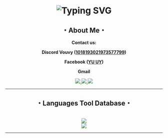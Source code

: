 <h1 align="center" <a href="https://git.io/typing-svg"><img src="https://readme-typing-svg.herokuapp.com?font=Fira+code&weight=600&size=50&duration=2000&pause=1000&color=FFFFFF&center=true&vCenter=true&random=false&width=435&lines=Hi,+I'm+Vouvy" alt="Typing SVG" /></a>
<h2 align="center">・About Me・</h2>
<div align="center">

  **Contact us:**

  **Discord Vouvy ([1018193021973577799](https://discord.com/users/1018193021973577799))**

  **Facebook ([YU UY](https://www.facebook.com/v7uvy))**

  **Gmail**
 </div>
 <div align="center"> 
  <a href="https://discord.com/users/1018193021973577799">
    <img src="https://img.shields.io/badge/Discord-5865F2?style=for-the-badge&logo=discord&logoColor=white" />
  </a>
  <a href="https://www.facebook.com/v7uvy" target="_blank">
    <img src="https://img.shields.io/badge/Facebook-1877F2?style=for-the-badge&logo=facebook&logoColor=white" target="_blank" />
  </a>
  <a href="https://github.com/vouvy" target="_blank">
     <img src="https://img.shields.io/badge/Gmail-D14836?style=for-the-badge&logo=gmail&logoColor=white" target="_blank" />
  </a>
</div>
<hr/>
<h2 align="center">・Languages Tool Database・</h2>
<br/>
<div align="center">
    <img src="https://skillicons.dev/icons?i=javascript,typescript,python" /><br>
  <img src="https://skillicons.dev/icons?i=vscode,nodejs,mongodb" />
</div>
<hr/>
